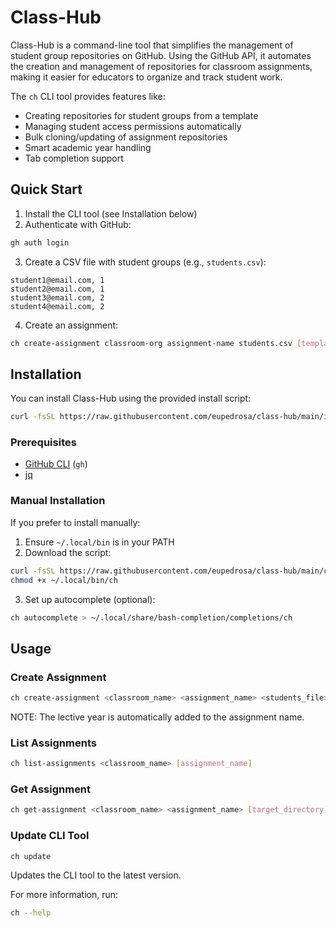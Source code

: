 # Class-Hub

Class-Hub is a command-line tool that simplifies the management of student group repositories on GitHub. Using the GitHub API, it automates the creation and management of repositories for classroom assignments, making it easier for educators to organize and track student work.

The `ch` CLI tool provides features like:
- Creating repositories for student groups from a template
- Managing student access permissions automatically
- Bulk cloning/updating of assignment repositories
- Smart academic year handling
- Tab completion support

## Quick Start

1. Install the CLI tool (see Installation below)
2. Authenticate with GitHub:
```bash
gh auth login
```
3. Create a CSV file with student groups (e.g., `students.csv`):
```csv
student1@email.com, 1
student2@email.com, 1
student3@email.com, 2
student4@email.com, 2
```
4. Create an assignment:
```bash
ch create-assignment classroom-org assignment-name students.csv [template-repo]
```

## Installation

You can install Class-Hub using the provided install script:

```bash
curl -fsSL https://raw.githubusercontent.com/eupedrosa/class-hub/main/install.sh | bash
```

### Prerequisites

- [GitHub CLI](https://cli.github.com/) (`gh`)
- [jq](https://stedolan.github.io/jq/)

### Manual Installation

If you prefer to install manually:

1. Ensure `~/.local/bin` is in your PATH
2. Download the script:
```bash
curl -fsSL https://raw.githubusercontent.com/eupedrosa/class-hub/main/ch -o ~/.local/bin/ch
chmod +x ~/.local/bin/ch
```
3. Set up autocomplete (optional):
```bash
ch autocomplete > ~/.local/share/bash-completion/completions/ch
```

## Usage

### Create Assignment
```bash
ch create-assignment <classroom_name> <assignment_name> <students_file> [template_repo]
```
NOTE: The lective year is automatically added to the assignment name.

### List Assignments
```bash
ch list-assignments <classroom_name> [assignment_name]
```

### Get Assignment
```bash
ch get-assignment <classroom_name> <assignment_name> [target_directory]
```

### Update CLI Tool
```bash
ch update
```
Updates the CLI tool to the latest version.

For more information, run:
```bash
ch --help
```